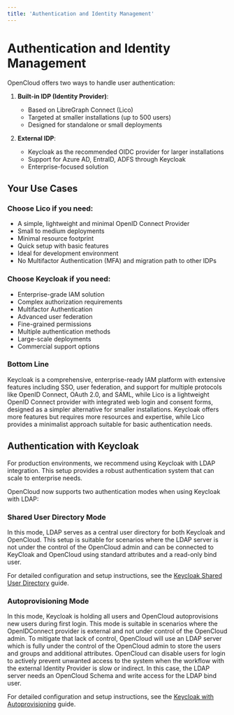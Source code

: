 ```yaml
---
title: 'Authentication and Identity Management'
---
```


# Authentication and Identity Management

OpenCloud offers two ways to handle user authentication:

1. **Built-in IDP (Identity Provider)**:
   - Based on LibreGraph Connect (Lico)
   - Targeted at smaller installations (up to 500 users)
   - Designed for standalone or small deployments

2. **External IDP**:
   - Keycloak as the recommended OIDC provider for larger installations
   - Support for Azure AD, EntraID, ADFS through Keycloak
   - Enterprise-focused solution

## Your Use Cases

### Choose Lico if you need:
- A simple, lightweight and minimal OpenID Connect Provider
- Small to medium deployments
- Minimal resource footprint
- Quick setup with basic features
- Ideal for development environment
- No Multifactor Authentication (MFA) and migration path to other IDPs

### Choose Keycloak if you need:
- Enterprise-grade IAM solution
- Complex authorization requirements
- Multifactor Authentication
- Advanced user federation
- Fine-grained permissions
- Multiple authentication methods
- Large-scale deployments
- Commercial support options

### Bottom Line

Keycloak is a comprehensive, enterprise-ready IAM platform with extensive features including SSO, user federation, and support for multiple protocols like OpenID Connect, OAuth 2.0, and SAML, while Lico is a lightweight OpenID Connect provider with integrated web login and consent forms, designed as a simpler alternative for smaller installations. Keycloak offers more features but requires more resources and expertise, while Lico provides a minimalist approach suitable for basic authentication needs.

## Authentication with Keycloak

For production environments, we recommend using Keycloak with LDAP integration. This setup provides a robust authentication system that can scale to enterprise needs.

OpenCloud now supports two authentication modes when using Keycloak with LDAP:

### Shared User Directory Mode

In this mode, LDAP serves as a central user directory for both Keycloak and OpenCloud.
This setup is suitable for scenarios where the LDAP server is not under the control of the OpenCloud admin and can be connected to KeyCloak and OpenCloud using standard attributes and a read-only bind user.

For detailed configuration and setup instructions, see the [Keycloak Shared User Directory](./keycloak#shared-user-directory-mode) guide.

### Autoprovisioning Mode

In this mode, Keycloak is holding all users and OpenCloud autoprovisions new users during first login.
This mode is suitable in scenarios where the OpenIDConnect provider is external and not under control of the OpenCloud admin. To mitigate that lack of control, OpenCloud will use an LDAP server which is fully under the control of the OpenCloud admin to store the users and groups and additional attributes.
OpenCloud can disable users for login to actively prevent unwanted access to the system when the workflow with the external Identity Provider is slow or indirect. In this case, the LDAP server needs an OpenCloud Schema and write access for the LDAP bind user.

For detailed configuration and setup instructions, see the [Keycloak with Autoprovisioning](./keycloak#autoprovisioning-mode) guide.
